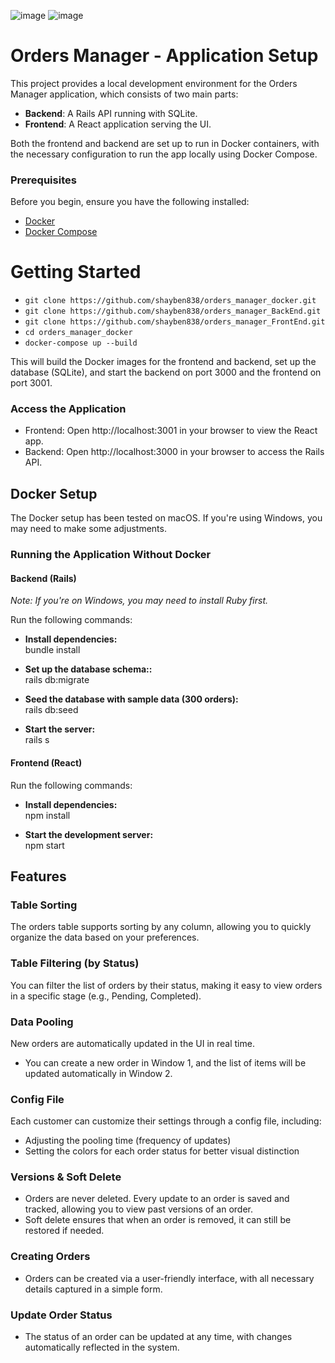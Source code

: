 ![image](https://github.com/user-attachments/assets/6a4ab7b8-1a7c-45b3-89d2-1f7c8e65ed69)
![image](https://github.com/user-attachments/assets/d8aadf11-385a-43ce-8ace-7a96021b2235)




# Orders Manager - Application Setup

This project provides a local development environment for the Orders Manager application, which consists of two main parts:

- **Backend**: A Rails API running with SQLite.
- **Frontend**: A React application serving the UI.

Both the frontend and backend are set up to run in Docker containers, with the necessary configuration to run the app locally using Docker Compose.

### Prerequisites

Before you begin, ensure you have the following installed:

- [Docker](https://www.docker.com/get-started)
- [Docker Compose](https://docs.docker.com/compose/install/)

# Getting Started
- `git clone https://github.com/shayben838/orders_manager_docker.git`
- `git clone https://github.com/shayben838/orders_manager_BackEnd.git`
- `git clone https://github.com/shayben838/orders_manager_FrontEnd.git`
- `cd orders_manager_docker`
- `docker-compose up --build`


This will build the Docker images for the frontend and backend, set up the database (SQLite), and start the backend on port 3000 and the frontend on port 3001.

### Access the Application
- Frontend: Open http://localhost:3001 in your browser to view the React app.
- Backend: Open http://localhost:3000 in your browser to access the Rails API.


## Docker Setup  
The Docker setup has been tested on macOS. If you're using Windows, you may need to make some adjustments.  

### Running the Application Without Docker  

#### Backend (Rails)  
*Note: If you're on Windows, you may need to install Ruby first.*  

Run the following commands:  

- **Install dependencies:**  
  bundle install

- **Set up the database schema::**  
  rails db:migrate

- **Seed the database with sample data (300 orders):**  
  rails db:seed

- **Start the server:**  
  rails s

#### Frontend (React)
Run the following commands:  

- **Install dependencies:**  
  npm install

- **Start the development server:**  
  npm start


## Features

### Table Sorting  
The orders table supports sorting by any column, allowing you to quickly organize the data based on your preferences.

### Table Filtering (by Status)  
You can filter the list of orders by their status, making it easy to view orders in a specific stage (e.g., Pending, Completed).

### Data Pooling  
New orders are automatically updated in the UI in real time.  
- You can create a new order in Window 1, and the list of items will be updated automatically in Window 2.

### Config File  
Each customer can customize their settings through a config file, including:  
- Adjusting the pooling time (frequency of updates)  
- Setting the colors for each order status for better visual distinction

### Versions & Soft Delete  
- Orders are never deleted. Every update to an order is saved and tracked, allowing you to view past versions of an order.  
- Soft delete ensures that when an order is removed, it can still be restored if needed.

### Creating Orders  
- Orders can be created via a user-friendly interface, with all necessary details captured in a simple form.

### Update Order Status  
- The status of an order can be updated at any time, with changes automatically reflected in the system.





